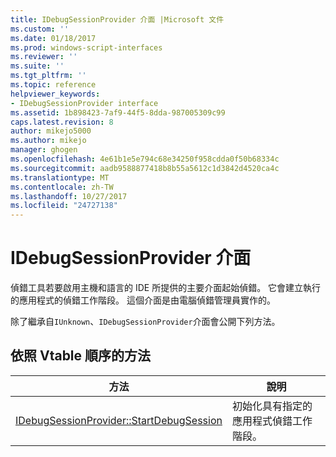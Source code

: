 ```yaml
---
title: IDebugSessionProvider 介面 |Microsoft 文件
ms.custom: ''
ms.date: 01/18/2017
ms.prod: windows-script-interfaces
ms.reviewer: ''
ms.suite: ''
ms.tgt_pltfrm: ''
ms.topic: reference
helpviewer_keywords:
- IDebugSessionProvider interface
ms.assetid: 1b898423-7af9-44f5-8dda-987005309c99
caps.latest.revision: 8
author: mikejo5000
ms.author: mikejo
manager: ghogen
ms.openlocfilehash: 4e61b1e5e794c68e34250f958cdda0f50b68334c
ms.sourcegitcommit: aadb9588877418b8b55a5612c1d3842d4520ca4c
ms.translationtype: MT
ms.contentlocale: zh-TW
ms.lasthandoff: 10/27/2017
ms.locfileid: "24727138"
---
```

# <a name="idebugsessionprovider-interface"></a>IDebugSessionProvider 介面
偵錯工具若要啟用主機和語言的 IDE 所提供的主要介面起始偵錯。 它會建立執行的應用程式的偵錯工作階段。 這個介面是由電腦偵錯管理員實作的。  
  
 除了繼承自`IUnknown`、`IDebugSessionProvider`介面會公開下列方法。  
  
## <a name="methods-in-vtable-order"></a>依照 Vtable 順序的方法  
  
|方法|說明|  
|------------|-----------------|  
|[IDebugSessionProvider::StartDebugSession](../../winscript/reference/idebugsessionprovider-startdebugsession.md)|初始化具有指定的應用程式偵錯工作階段。|